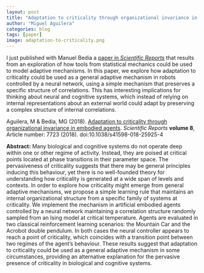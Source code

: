 ```yaml
---
layout: post
title: "Adaptation to criticality through organizational invariance in embodied agents"
author: "Miguel Aguilera"
categories: blog
tags: [paper]
image: adaptation-to-criticality.png
---
```


I just published with Manuel Bedia a [paper in _Scientific Reports_](https://www.nature.com/articles/s41598-018-25925-4#Abs1) that results from an exploration of how tools from statistical mechanics could be used to model adaptive mechanisms. In this paper, we explore how adaptation to criticality could be used as a general adaptive mechanism in robots controlled by a neural network, using a simple mechanism that preserves a specific structure of correlations. This has interesting implications for thinking about neural and cognitive systems, which instead of relying on internal representations about an external world could adapt by preserving a complex structure of internal correlations.

Aguilera, M & Bedia, MG (2018). [Adaptation to criticality through organizational invariance in embodied agents](https://www.nature.com/articles/s41598-018-25925-4#Abs1). _Scientific Reports_ **<span class="visually-hidden">volume</span> 8**, Article number: 7723 (2018). doi:10.1038/s41598-018-25925-4

**Abstract:** Many biological and cognitive systems do not operate deep within one or other regime of activity. Instead, they are poised at critical points located at phase transitions in their parameter space. The pervasiveness of criticality suggests that there may be general principles inducing this behaviour, yet there is no well-founded theory for understanding how criticality is generated at a wide span of levels and contexts. In order to explore how criticality might emerge from general adaptive mechanisms, we propose a simple learning rule that maintains an internal organizational structure from a specific family of systems at criticality. We implement the mechanism in artificial embodied agents controlled by a neural network maintaining a correlation structure randomly sampled from an Ising model at critical temperature. Agents are evaluated in two classical reinforcement learning scenarios: the Mountain Car and the Acrobot double pendulum. In both cases the neural controller appears to reach a point of criticality, which coincides with a transition point between two regimes of the agent’s behaviour. These results suggest that adaptation to criticality could be used as a general adaptive mechanism in some circumstances, providing an alternative explanation for the pervasive presence of criticality in biological and cognitive systems.
